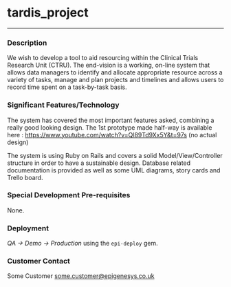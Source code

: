 # tardis_project
---

### Description
We wish to develop a tool to aid resourcing within the Clinical Trials Research Unit (CTRU). The end-vision is a working, on-line system that allows data managers to identify and allocate appropriate resource across a variety of tasks, manage and plan projects and timelines and allows users to record time spent on a task-by-task basis.

### Significant Features/Technology
The system has covered the most important features asked, combining a really good looking design.
The 1st prototype made half-way is available here : https://www.youtube.com/watch?v=Ql89Td9Xx5Y&t=97s (no actual design)

The system is using Ruby on Rails and covers a solid Model/View/Controller structure in order to have a sustainable design.
Database related documentation is provided as well as some UML diagrams, story cards and Trello board.

### Special Development Pre-requisites
None.

### Deployment
*QA -> Demo -> Production* using the `epi-deploy` gem.

### Customer Contact
Some Customer <some.customer@epigenesys.co.uk>
